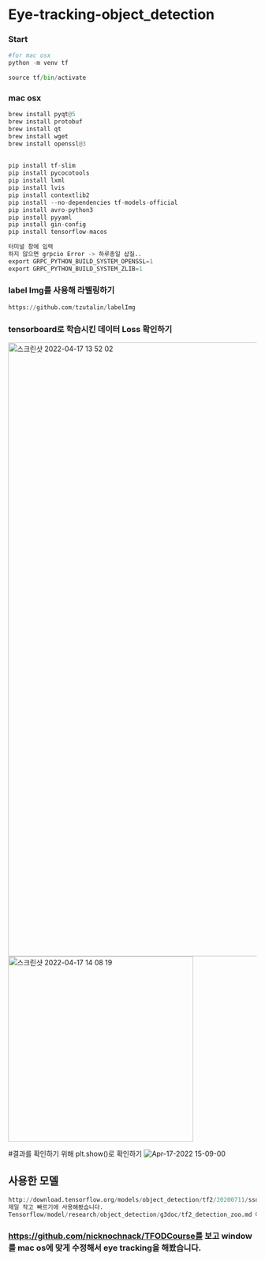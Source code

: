# Eye-tracking-object_detection

### Start 
```python
#for mac osx   
python -m venv tf   
   
source tf/bin/activate
```
   
### mac osx 
```python
brew install pyqt@5
brew install protobuf
brew install qt
brew install wget
brew install openssl@3   
    
    
pip install tf-slim
pip install pycocotools
pip install lxml
pip install lvis
pip install contextlib2
pip install --no-dependencies tf-models-official
pip install avro-python3
pip install pyyaml
pip install gin-config
pip install tensorflow-macos
   
터미널 창에 입력 
하지 않으면 grpcio Error -> 하루종일 삽질..
export GRPC_PYTHON_BUILD_SYSTEM_OPENSSL=1
export GRPC_PYTHON_BUILD_SYSTEM_ZLIB=1
```

### label Img를 사용해 라벨링하기
```python
https://github.com/tzutalin/labelImg
```

### tensorboard로 학습시킨 데이터 Loss 확인하기
<img width="1242" alt="스크린샷 2022-04-17 13 52 02" src="https://user-images.githubusercontent.com/81940655/163702807-9438a71a-76e2-4e7f-bced-e75155a02362.png">

<img width="375" alt="스크린샷 2022-04-17 14 08 19" src="https://user-images.githubusercontent.com/81940655/163702841-da8224e3-2213-4c4d-9b49-7ee4c4393ac3.png">

#결과를 확인하기 위해 plt.show()로 확인하기
![Apr-17-2022 15-09-00](https://user-images.githubusercontent.com/81940655/163702910-12aa7aa2-1cf6-4875-b5c2-57683de03127.gif)

## 사용한 모델
```python
http://download.tensorflow.org/models/object_detection/tf2/20200711/ssd_mobilenet_v2_fpnlite_320x320_coco17_tpu-8.tar.gz
제일 작고 빠르기에 사용해봤습니다.   
Tensorflow/model/research/object_detection/g3doc/tf2_detection_zoo.md 에서 많은 모델들 이름과 tar.gz 파일 및 map 존재
```

### https://github.com/nicknochnack/TFODCourse를 보고 window를 mac os에 맞게 수정해서 eye tracking을 해봤습니다.
